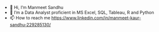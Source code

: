 - 👋 Hi, I’m Manmeet Sandhu
- 👀 I’m a Data Analyst proficient in MS Excel, SQL, Tableau, R and Python
- 📫 How to reach me https://www.linkedin.com/in/manmeet-kaur-sandhu-229285130/

<!---
manmeetksandhu5/manmeetksandhu5 is a ✨ special ✨ repository because its `README.md` (this file) appears on your GitHub profile.
You can click the Preview link to take a look at your changes.
--->
